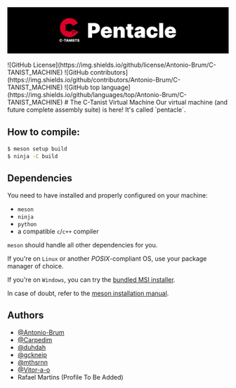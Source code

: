 <p align="center">
  <img src="https://raw.githubusercontent.com/Antonio-Brum/C-TANIST_MACHINE/bdcd00b156e7e0f84975cc284f1859e1dce37953/assets/pentacle.svg">
</p>
![GitHub License](https://img.shields.io/github/license/Antonio-Brum/C-TANIST_MACHINE)
![GitHub contributors](https://img.shields.io/github/contributors/Antonio-Brum/C-TANIST_MACHINE)
![GitHub top language](https://img.shields.io/github/languages/top/Antonio-Brum/C-TANIST_MACHINE)
# The C-Tanist Virtual Machine
Our virtual machine (and future complete assembly suite) is here! It's called `pentacle`.

## How to compile:

```bash
$ meson setup build
$ ninja -C build
```

## Dependencies
You need to have installed and properly configured on your machine:

- `meson`
- `ninja`
- `python`
- a compatible `c`/`c++` compiler

`meson` should handle all other dependencies for you. 

If you're on `Linux` or another *POSIX*-compliant OS, use your package manager of choice.

If you're on `Windows`, you can try the [bundled MSI installer](https://github.com/mesonbuild/meson/releases/download/1.8.1/meson-1.8.1-64.msi).

In case of doubt, refer to the [meson installation manual](https://mesonbuild.com/Getting-meson.html).

## Authors
- [@Antonio-Brum](https://github.com/Antonio-Brum)
- [@Carpedim](https://github.com/Carpedim)
- [@duhdah](https://github.com/duhdah)
- [@gckneip](https://github.com/gckneip)
- [@mthsrnn](https://www.github.com/mthsrnn)
- [@Vitor-a-o](https://github.com/Vitor-a-o)
- Rafael Martins (Profile To Be Added)
